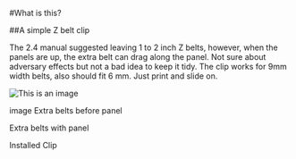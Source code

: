 #What is this? 

##A simple Z belt clip

The 2.4 manual suggested leaving 1 to 2 inch Z belts, however, when the panels are up, the extra belt can drag along the panel. Not sure about adversary effects but not a bad idea to keep it tidy. The clip works for 9mm width belts, also should fit 6 mm. Just print and slide on.


![This is an image](/imgs/IMG_3018.jpg)


image Extra belts before panel

Extra belts with panel 

Installed Clip

